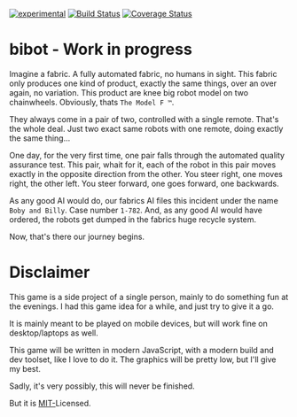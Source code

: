 [![experimental](http://badges.github.io/stability-badges/dist/experimental.svg)](http://github.com/badges/stability-badges) [![Build Status](https://travis-ci.org/kriswep/bibot.svg?branch=master)](https://travis-ci.org/kriswep/bibot) [![Coverage Status](https://coveralls.io/repos/github/kriswep/bibot/badge.svg?branch=master)](https://coveralls.io/github/kriswep/bibot?branch=master)
# bibot - Work in progress

Imagine a fabric. A fully automated fabric, no humans in sight. This fabric only produces one kind of product, exactly the same things, over an over again, no variation.
This product are knee big robot model on two chainwheels. Obviously, thats `The Model F ™`.

They always come in a pair of two, controlled with a single remote. That's the whole deal. Just two exact same robots with one remote, doing exactly the same thing...

One day, for the very first time, one pair falls through the automated quality assurance test. This pair, whait for it, each of the robot in this pair moves exactly in the opposite direction from the other. You steer right, one moves right, the other left. You steer forward, one goes forward, one backwards.

As any good AI would do, our fabrics AI files this incident under the name `Boby and Billy`. Case number `1-782`. And, as any good AI would have ordered, the robots get dumped in the fabrics huge recycle system.

Now, that's there our journey begins.

# Disclaimer
This game is a side project of a single person, mainly to do something fun at the evenings.
I had this game idea for a while, and just try to give it a go.

It is mainly meant to be played on mobile devices, but will work fine on desktop/laptops as well.

This game will be written in modern JavaScript, with a modern build and dev toolset, like I love to do it. The graphics will be pretty low, but I'll give my best.

Sadly, it's very possibly, this will never be finished.

But it is [MIT-](LICENSE)Licensed.
